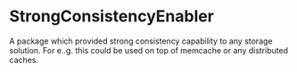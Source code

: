 # StrongConsistencyEnabler
A package which provided strong consistency capability to any storage solution. For e..g. this could be used on top of memcache or any distributed caches.
